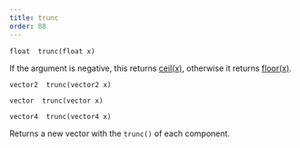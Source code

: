 ```yaml
---
title: trunc
order: 88
---
```

`float  trunc(float x)`

If the argument is negative, this returns [ceil(x)](/en/houdini-vex/math/ceil "Returns the smallest integer greater than or equal to the argument."), otherwise it returns
[floor(x)](/en/houdini-vex/math/floor "Returns the largest integer less than or equal to the argument.").

`vector2  trunc(vector2 x)`

`vector  trunc(vector x)`

`vector4  trunc(vector4 x)`

Returns a new vector with the `trunc()` of each component.

